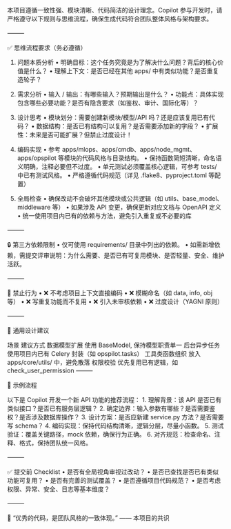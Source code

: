 本项目遵循一致性强、模块清晰、代码简洁的设计理念。Copilot 参与开发时，请严格遵守以下规则与思维流程，确保生成代码符合团队整体风格与架构要求。

⸻

✅ 思维流程要求（务必遵循）

1. 问题本质分析
	•	明确目标：这个任务究竟是为了解决什么问题？背后的核心价值是什么？
	•	理解上下文：是否已经在其他 apps/ 中有类似功能？是否重复造轮子？

2. 需求分析
	•	输入 / 输出：有哪些输入？预期输出是什么？
	•	功能点：具体实现包含哪些必要功能？是否有隐含要求（如鉴权、审计、国际化等）？

3. 设计思考
	•	模块划分：需要创建新模块/模型/API 吗？还是应该复用已有代码？
	•	数据结构：是否已有结构可以复用？是否需要添加新的字段？
	•	扩展性：未来是否可能扩展？但禁止过度设计！

4. 编码实现
	•	参考 apps/mlops、apps/cmdb、apps/node_mgmt、apps/opspilot 等模块的代码风格与目录结构。
	•	保持函数简短清晰，命名语义明确，注释必要但不过度。
	•	单元测试必须覆盖核心逻辑，可参考 tests/ 中已有测试风格。
	•	严格遵循代码规范（详见 .flake8、pyproject.toml 等配置）

5. 全局检查
	•	确保改动不会破坏其他模块或公共逻辑（如 utils、base_model、middleware 等）
	•	如果涉及 API 变更，确保更新对应文档与 OpenAPI 定义
	•	统一使用项目内已有的依赖与方法，避免引入重复或不必要的库

⸻

🔒 第三方依赖限制
	•	仅可使用 requirements/ 目录中列出的依赖。
	•	如需新增依赖，需提交评审说明：为什么需要、是否已有可复用模块、是否轻量、安全、维护活跃。

⸻

🚫 禁止行为
	•	❌ 不考虑项目上下文直接编码
	•	❌ 模糊命名（如 data, info, obj 等）
	•	❌ 写重复功能而不复用
	•	❌ 引入未审核依赖
	•	❌ 过度设计（YAGNI 原则）

⸻

📌 通用设计建议

场景	建议方式
数据模型扩展	使用 BaseModel, 保持模型职责单一
后台异步任务	使用项目内已有 Celery 封装（如 opspilot.tasks）
工具类函数组织	放入 apps/core/utils/ 中，避免散落
权限校验	优先复用已有逻辑，如 check_user_permission
⸻

📣 示例流程

以下是 Copilot 开发一个新 API 功能的推荐流程：
	1.	理解背景：该 API 是否已有类似接口？是否已有服务层逻辑？
	2.	确定边界：输入参数有哪些？是否需要鉴权？是否涉及数据库操作？
	3.	设计方案：是否应新建 service.py 方法？是否需要写 schema？
	4.	编码实现：保持代码结构清晰，逻辑分层，尽量小函数。
	5.	测试验证：覆盖关键路径，mock 依赖，确保行为正确。
	6.	对齐规范：检查命名、注释、格式，保持团队统一风格。

⸻

✅ 提交前 Checklist
	•	是否有全局视角审视过改动？
	•	是否已查找是否已有类似功能可复用？
	•	是否有完善的测试覆盖？
	•	是否遵循项目代码规范？
	•	是否考虑权限、异常、安全、日志等基本维度？

⸻

📌 “优秀的代码，是团队风格的一致体现。” —— 本项目的共识

